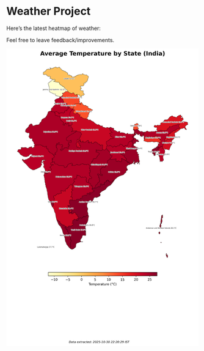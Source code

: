 # Weather Project

Here’s the latest heatmap of weather:

Feel free to leave feedback/improvements.

![India Heatmap](docs/assets/india_heatmap.png?v=039757)
